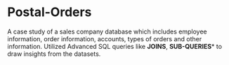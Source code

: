 # Postal-Orders
A case study of a sales company database which includes employee information, order information, accounts, types of orders and other information.
Utilized Advanced SQL queries like **JOINS**, **SUB-QUERIES*** to draw insights from the datasets.
